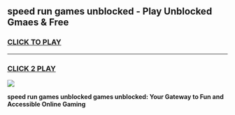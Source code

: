 
## speed run games unblocked - Play Unblocked Gmaes & Free
<h3>
<a href="https://premium.freeplayer.one?title=speed_run_games_unblocked&ref=19F">CLICK TO PLAY</a></h3>
<hr>

<h3>
<a href="https://premium.freeplayer.one?title=speed_run_games_unblocked&ref=19F">CLICK 2 PLAY</a>
  
</h3>

<a href="https://premium.freeplayer.one?title=speed_run_games_unblocked&ref=19F/"><img src="https://clearcache.store/games.png"></a>


**speed run games unblocked games unblocked: Your Gateway to Fun and Accessible Online Gaming**
